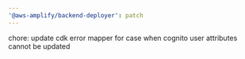 ```yaml
---
'@aws-amplify/backend-deployer': patch
---
```


chore: update cdk error mapper for case when cognito user attributes cannot be updated
